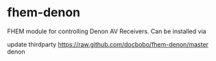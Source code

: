 fhem-denon
==========

FHEM module for controlling Denon AV Receivers. Can be installed via

update thirdparty https://raw.github.com/docbobo/fhem-denon/master denon
